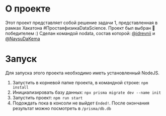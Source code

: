 # О проекте

Этот проект представляет собой решение задачи 1, представленная в рамках Хакатона #ПростаяфизикаDataScience.
Проект был выбран 🥇 победителем :)
Сделан командой nodata, состав которой: [@idrevnii](https://github.com/idrevnii) и [@NaysuDaKema](https://github.com/NaysuDaKema)

# Запуск

Для запуска этого проекта необходимо иметь установленный NodeJS.

1. Запустить в корневой папке проекта, в командной строке: `npm install`
2. Инициализировать базу данных: `npx prisma migrate dev --name init`
3. Запустить проект: `npm run start`
4. Подождать пока в консоли не выйдет `Ended!`. После окончания результат можно посмотреть в `/prisma/db.db`
